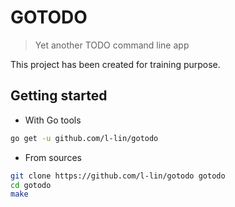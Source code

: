 # GOTODO

> Yet another TODO command line app

This project has been created for training purpose.

## Getting started

- With Go tools

```bash
go get -u github.com/l-lin/gotodo
```

- From sources

```bash
git clone https://github.com/l-lin/gotodo gotodo
cd gotodo
make
```
